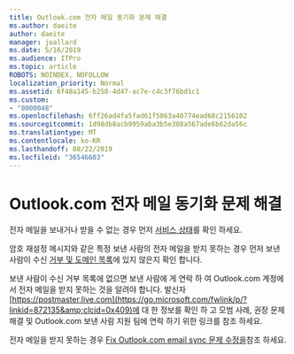 ```yaml
---
title: Outlook.com 전자 메일 동기화 문제 해결
ms.author: daeite
author: daeite
manager: joallard
ms.date: 5/16/2019
ms.audience: ITPro
ms.topic: article
ROBOTS: NOINDEX, NOFOLLOW
localization_priority: Normal
ms.assetid: 6f48a145-b258-4d47-ac7e-c4c3f76bd1c1
ms.custom:
- "8000048"
ms.openlocfilehash: 6ff26ad4fa5fad61f5863a40774ead68c2156102
ms.sourcegitcommit: 1d98db8acb9959aba3b5e308a567ade6b62da56c
ms.translationtype: MT
ms.contentlocale: ko-KR
ms.lasthandoff: 08/22/2019
ms.locfileid: "36546603"
---
```

# <a name="fix-outlookcom-email-sync-issues"></a>Outlook.com 전자 메일 동기화 문제 해결

전자 메일을 보내거나 받을 수 없는 경우 먼저 [서비스 상태](https://go.microsoft.com/fwlink/p/?linkid=837482&amp;clcid=0x409)를 확인 하세요.
  
암호 재설정 메시지와 같은 특정 보낸 사람의 전자 메일을 받지 못하는 경우 먼저 보낸 사람이 수신 [거부 및 도메인 목록](https://outlook.live.com/mail/options/mail/junkEmail/blockedSendersAndDomains)에 있지 않은지 확인 합니다.
  
보낸 사람이 수신 거부 목록에 없으면 보낸 사람에 게 연락 하 여 Outlook.com 계정에서 전자 메일을 받지 못하는 것을 알려야 합니다. 발신자 [https://postmaster.live.com](https://go.microsoft.com/fwlink/p/?linkid=872135&amp;clcid=0x409)에 대 한 정보를 확인 하 고 모범 사례, 권장 문제 해결 및 Outlook.com 보낸 사람 지원 팀에 연락 하기 위한 링크를 참조 하세요.
  
전자 메일을 받지 못하는 경우 [Fix Outlook.com email sync 문제 수정을](https://support.office.com/article/d39e3341-8d79-4bf1-b3c7-ded602233642?wt.mc_id=Office_Outlook_com_Alchemy)참조 하세요.
